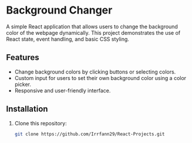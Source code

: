 # Background Changer

A simple React application that allows users to change the background color of the webpage dynamically. This project demonstrates the use of React state, event handling, and basic CSS styling.

## Features

- Change background colors by clicking buttons or selecting colors.
- Custom input for users to set their own background color using a color picker.
- Responsive and user-friendly interface.


## Installation

1. Clone this repository:

   ```bash
   git clone https://github.com/Irrfann29/React-Projects.git
